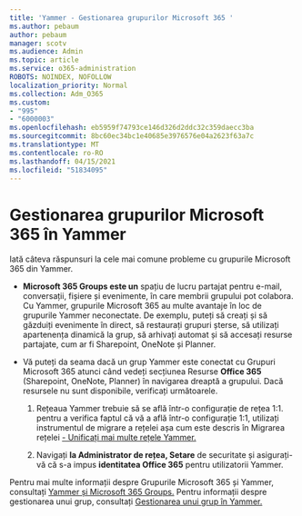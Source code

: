 ```yaml
---
title: 'Yammer - Gestionarea grupurilor Microsoft 365 '
ms.author: pebaum
author: pebaum
manager: scotv
ms.audience: Admin
ms.topic: article
ms.service: o365-administration
ROBOTS: NOINDEX, NOFOLLOW
localization_priority: Normal
ms.collection: Adm_O365
ms.custom:
- "995"
- "6000003"
ms.openlocfilehash: eb5959f74793ce146d326d2ddc32c359daecc3ba
ms.sourcegitcommit: 8bc60ec34bc1e40685e3976576e04a2623f63a7c
ms.translationtype: MT
ms.contentlocale: ro-RO
ms.lasthandoff: 04/15/2021
ms.locfileid: "51834095"
---
```

# <a name="manage-microsoft-365-groups-in-yammer"></a>Gestionarea grupurilor Microsoft 365 în Yammer

Iată câteva răspunsuri la cele mai comune probleme cu grupurile Microsoft 365 din Yammer.

* **Microsoft 365 Groups este un** spațiu de lucru partajat pentru e-mail, conversații, fișiere și evenimente, în care membrii grupului pot colabora. Cu Yammer, grupurile Microsoft 365 au multe avantaje în loc de grupurile Yammer neconectate. De exemplu, puteți să creați și să găzduiți evenimente în direct, să restaurați grupuri șterse, să utilizați apartenența dinamică la grup, să arhivați automat și să accesați resurse partajate, cum ar fi Sharepoint, OneNote și Planner.

* Vă puteți da seama dacă un grup Yammer este conectat cu Grupuri Microsoft 365 atunci când vedeți secțiunea Resurse **Office 365** (Sharepoint, OneNote, Planner) în navigarea dreaptă a grupului. Dacă resursele nu sunt disponibile, verificați următoarele.

  1. Rețeaua Yammer trebuie să se află într-o configurație de rețea 1:1. pentru a verifica faptul că vă a află  într-o configurație 1:1, utilizați instrumentul de migrare a rețelei așa cum este descris în Migrarea rețelei [- Unificați mai multe rețele Yammer.](https://docs.microsoft.com/yammer/configure-your-yammer-network/consolidate-multiple-yammer-networks)

  2. Navigați **la Administrator de rețea, Setare** de securitate și asigurați-vă că s-a impus **identitatea Office 365** pentru utilizatorii Yammer.

Pentru mai multe informații despre Grupurile Microsoft 365 și Yammer, consultați [Yammer și Microsoft 365 Groups.](https://docs.microsoft.com/yammer/manage-yammer-groups/yammer-and-office-365-groups) Pentru informații despre gestionarea unui grup, consultați [Gestionarea unui grup în Yammer.](https://support.office.com/article/Manage-a-group-in-Yammer-6e05c6d6-5548-4c88-89cd-e6757a514ef2)
